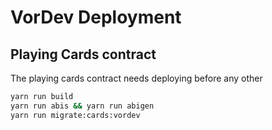 # VorDev Deployment

## Playing Cards contract

The playing cards contract needs deploying before any other

```bash
yarn run build
yarn run abis && yarn run abigen
yarn run migrate:cards:vordev
```
